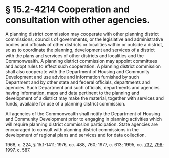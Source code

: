 # § 15.2-4214 Cooperation and consultation with other agencies.

<p>A planning district commission may cooperate with other planning district commissions, councils of governments, or the legislative and administrative bodies and officials of other districts or localities within or outside a district, so as to coordinate the planning, development and services of a district with the plans and services of other districts and localities and the Commonwealth. A planning district commission may appoint committees and adopt rules to effect such cooperation. A planning district commission shall also cooperate with the Department of Housing and Community Development and use advice and information furnished by such Department and by other state and federal officials, departments and agencies. Such Department and such officials, departments and agencies having information, maps and data pertinent to the planning and development of a district may make the material, together with services and funds, available for use of a planning district commission.</p><p>All agencies of the Commonwealth shall notify the Department of Housing and Community Development prior to engaging in planning activities which will require planning district commission participation. State agencies are encouraged to consult with planning district commissions in the development of regional plans and services and for data collection.</p><p>1968, c. 224, § 15.1-1411; 1976, cc. 488, 760; 1977, c. 613; 1995, cc. <a href='http://lis.virginia.gov/cgi-bin/legp604.exe?951+ful+CHAP0732'>732</a>, <a href='http://lis.virginia.gov/cgi-bin/legp604.exe?951+ful+CHAP0796'>796</a>; 1997, c. 587.</p>